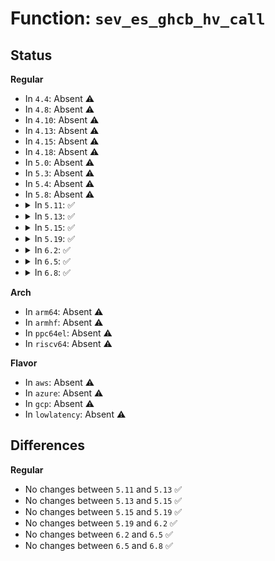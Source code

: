 # Function: <code>sev_es_ghcb_hv_call</code>

## Status
<b>Regular</b>
<ul>
<li>
In <code>4.4</code>: Absent ⚠️
</li>
<li>
In <code>4.8</code>: Absent ⚠️
</li>
<li>
In <code>4.10</code>: Absent ⚠️
</li>
<li>
In <code>4.13</code>: Absent ⚠️
</li>
<li>
In <code>4.15</code>: Absent ⚠️
</li>
<li>
In <code>4.18</code>: Absent ⚠️
</li>
<li>
In <code>5.0</code>: Absent ⚠️
</li>
<li>
In <code>5.3</code>: Absent ⚠️
</li>
<li>
In <code>5.4</code>: Absent ⚠️
</li>
<li>
In <code>5.8</code>: Absent ⚠️
</li>
<li>
<details>
<summary>In <code>5.11</code>: ✅</summary>

```c
enum es_result sev_es_ghcb_hv_call(struct ghcb *ghcb, struct es_em_ctxt *ctxt, u64 exit_code, u64 exit_info_1, u64 exit_info_2);
```

**Collision:** Unique Static

**Inline:** No

**Transformation:** False

**Instances:**

```
In arch/x86/kernel/sev-es.c (ffffffff81082460)
Location: arch/x86/kernel/sev-es-shared.c:96
Inline: False
Direct callers:
  - arch/x86/kernel/sev-es.c:vc_handle_exitcode
  - arch/x86/kernel/sev-es.c:vc_handle_exitcode
  - arch/x86/kernel/sev-es.c:vc_handle_exitcode
  - arch/x86/kernel/sev-es.c:vc_handle_exitcode
  - arch/x86/kernel/sev-es.c:vc_handle_exitcode
  - arch/x86/kernel/sev-es.c:vc_handle_vmmcall
  - arch/x86/kernel/sev-es.c:vc_handle_dr7_write
  - arch/x86/kernel/sev-es.c:vc_do_mmio
  - arch/x86/kernel/sev-es.c:vc_handle_cpuid
  - arch/x86/kernel/sev-es.c:vc_handle_ioio
  - arch/x86/kernel/sev-es.c:vc_handle_ioio
```
**Symbols:**

```
ffffffff81082460-ffffffff8108254d: sev_es_ghcb_hv_call (STB_LOCAL)
```
</details>
</li>
<li>
<details>
<summary>In <code>5.13</code>: ✅</summary>

```c
enum es_result sev_es_ghcb_hv_call(struct ghcb *ghcb, struct es_em_ctxt *ctxt, u64 exit_code, u64 exit_info_1, u64 exit_info_2);
```

**Collision:** Unique Static

**Inline:** No

**Transformation:** False

**Instances:**

```
In arch/x86/kernel/sev.c (ffffffff81083280)
Location: arch/x86/kernel/sev-shared.c:97
Inline: False
Direct callers:
  - arch/x86/kernel/sev.c:vc_handle_exitcode
  - arch/x86/kernel/sev.c:vc_handle_exitcode
  - arch/x86/kernel/sev.c:vc_handle_exitcode
  - arch/x86/kernel/sev.c:vc_handle_exitcode
  - arch/x86/kernel/sev.c:vc_handle_exitcode
  - arch/x86/kernel/sev.c:vc_handle_exitcode
  - arch/x86/kernel/sev.c:vc_handle_exitcode
  - arch/x86/kernel/sev.c:vc_handle_exitcode
  - arch/x86/kernel/sev.c:vc_do_mmio
  - arch/x86/kernel/sev.c:vc_handle_ioio
  - arch/x86/kernel/sev.c:vc_handle_ioio
```
**Symbols:**

```
ffffffff81083280-ffffffff81083368: sev_es_ghcb_hv_call (STB_LOCAL)
```
</details>
</li>
<li>
<details>
<summary>In <code>5.15</code>: ✅</summary>

```c
enum es_result sev_es_ghcb_hv_call(struct ghcb *ghcb, struct es_em_ctxt *ctxt, u64 exit_code, u64 exit_info_1, u64 exit_info_2);
```

**Collision:** Unique Static

**Inline:** No

**Transformation:** False

**Instances:**

```
In arch/x86/kernel/sev.c (ffffffff81092380)
Location: arch/x86/kernel/sev-shared.c:97
Inline: False
Direct callers:
  - arch/x86/kernel/sev.c:vc_handle_exitcode
  - arch/x86/kernel/sev.c:vc_handle_exitcode
  - arch/x86/kernel/sev.c:vc_handle_exitcode
  - arch/x86/kernel/sev.c:vc_handle_exitcode
  - arch/x86/kernel/sev.c:vc_handle_exitcode
  - arch/x86/kernel/sev.c:vc_handle_exitcode
  - arch/x86/kernel/sev.c:vc_handle_exitcode
  - arch/x86/kernel/sev.c:vc_handle_exitcode
  - arch/x86/kernel/sev.c:vc_do_mmio
  - arch/x86/kernel/sev.c:vc_handle_ioio
  - arch/x86/kernel/sev.c:vc_handle_ioio
```
**Symbols:**

```
ffffffff81092380-ffffffff81092477: sev_es_ghcb_hv_call (STB_LOCAL)
```
</details>
</li>
<li>
<details>
<summary>In <code>5.19</code>: ✅</summary>

```c
enum es_result sev_es_ghcb_hv_call(struct ghcb *ghcb, struct es_em_ctxt *ctxt, u64 exit_code, u64 exit_info_1, u64 exit_info_2);
```

**Collision:** Unique Static

**Inline:** No

**Transformation:** False

**Instances:**

```
In arch/x86/kernel/sev.c (ffffffff810a3670)
Location: arch/x86/kernel/sev-shared.c:222
Inline: False
Direct callers:
  - arch/x86/kernel/sev.c:snp_issue_guest_request
  - arch/x86/kernel/sev.c:vc_handle_exitcode
  - arch/x86/kernel/sev.c:vc_handle_exitcode
  - arch/x86/kernel/sev.c:vc_handle_exitcode
  - arch/x86/kernel/sev.c:vc_handle_exitcode
  - arch/x86/kernel/sev.c:vc_handle_exitcode
  - arch/x86/kernel/sev.c:vc_handle_exitcode
  - arch/x86/kernel/sev.c:vc_handle_exitcode
  - arch/x86/kernel/sev.c:vc_handle_exitcode
  - arch/x86/kernel/sev.c:vc_do_mmio
  - arch/x86/kernel/sev.c:vmgexit_psc
  - arch/x86/kernel/sev.c:vc_handle_ioio
  - arch/x86/kernel/sev.c:vc_handle_ioio
```
**Symbols:**

```
ffffffff810a3670-ffffffff810a3777: sev_es_ghcb_hv_call (STB_LOCAL)
```
</details>
</li>
<li>
<details>
<summary>In <code>6.2</code>: ✅</summary>

```c
enum es_result sev_es_ghcb_hv_call(struct ghcb *ghcb, struct es_em_ctxt *ctxt, u64 exit_code, u64 exit_info_1, u64 exit_info_2);
```

**Collision:** Unique Static

**Inline:** No

**Transformation:** False

**Instances:**

```
In arch/x86/kernel/sev.c (ffffffff810bbaa0)
Location: arch/x86/kernel/sev-shared.c:222
Inline: False
Direct callers:
  - arch/x86/kernel/sev.c:snp_issue_guest_request
  - arch/x86/kernel/sev.c:vc_handle_exitcode
  - arch/x86/kernel/sev.c:vc_handle_exitcode
  - arch/x86/kernel/sev.c:vc_handle_exitcode
  - arch/x86/kernel/sev.c:vc_handle_exitcode
  - arch/x86/kernel/sev.c:vc_handle_exitcode
  - arch/x86/kernel/sev.c:vc_handle_exitcode
  - arch/x86/kernel/sev.c:vc_handle_exitcode
  - arch/x86/kernel/sev.c:vc_do_mmio
  - arch/x86/kernel/sev.c:vmgexit_psc
  - arch/x86/kernel/sev.c:vc_handle_cpuid
  - arch/x86/kernel/sev.c:vc_handle_ioio
  - arch/x86/kernel/sev.c:vc_handle_ioio
```
**Symbols:**

```
ffffffff810bbaa0-ffffffff810bbba7: sev_es_ghcb_hv_call (STB_LOCAL)
```
</details>
</li>
<li>
<details>
<summary>In <code>6.5</code>: ✅</summary>

```c
enum es_result sev_es_ghcb_hv_call(struct ghcb *ghcb, struct es_em_ctxt *ctxt, u64 exit_code, u64 exit_info_1, u64 exit_info_2);
```

**Collision:** Unique Static

**Inline:** No

**Transformation:** False

**Instances:**

```
In arch/x86/kernel/sev.c (ffffffff810bebe0)
Location: arch/x86/kernel/sev-shared.c:225
Inline: False
Direct callers:
  - arch/x86/kernel/sev.c:snp_issue_guest_request
  - arch/x86/kernel/sev.c:vc_handle_exitcode
  - arch/x86/kernel/sev.c:vc_handle_exitcode
  - arch/x86/kernel/sev.c:vc_handle_exitcode
  - arch/x86/kernel/sev.c:vc_handle_exitcode
  - arch/x86/kernel/sev.c:vc_handle_exitcode
  - arch/x86/kernel/sev.c:vc_handle_exitcode
  - arch/x86/kernel/sev.c:vc_handle_exitcode
  - arch/x86/kernel/sev.c:vc_do_mmio
  - arch/x86/kernel/sev.c:vmgexit_psc
  - arch/x86/kernel/sev.c:vc_handle_cpuid
  - arch/x86/kernel/sev.c:vc_handle_ioio
  - arch/x86/kernel/sev.c:vc_handle_ioio
```
**Symbols:**

```
ffffffff810bebe0-ffffffff810bece7: sev_es_ghcb_hv_call (STB_LOCAL)
```
</details>
</li>
<li>
<details>
<summary>In <code>6.8</code>: ✅</summary>

```c
enum es_result sev_es_ghcb_hv_call(struct ghcb *ghcb, struct es_em_ctxt *ctxt, u64 exit_code, u64 exit_info_1, u64 exit_info_2);
```

**Collision:** Unique Static

**Inline:** No

**Transformation:** False

**Instances:**

```
In arch/x86/kernel/sev.c (ffffffff810c5d60)
Location: arch/x86/kernel/sev-shared.c:225
Inline: False
Direct callers:
  - arch/x86/kernel/sev.c:snp_issue_guest_request
  - arch/x86/kernel/sev.c:vc_handle_exitcode
  - arch/x86/kernel/sev.c:vc_handle_exitcode
  - arch/x86/kernel/sev.c:vc_handle_exitcode
  - arch/x86/kernel/sev.c:vc_handle_exitcode
  - arch/x86/kernel/sev.c:vc_handle_exitcode
  - arch/x86/kernel/sev.c:vc_handle_exitcode
  - arch/x86/kernel/sev.c:vc_handle_exitcode
  - arch/x86/kernel/sev.c:vc_do_mmio
  - arch/x86/kernel/sev.c:vmgexit_psc
  - arch/x86/kernel/sev.c:vc_handle_cpuid
  - arch/x86/kernel/sev.c:vc_handle_ioio
  - arch/x86/kernel/sev.c:vc_handle_ioio
  - arch/x86/kernel/sev.c:__sev_cpuid_hv_ghcb
```
**Symbols:**

```
ffffffff810c5d60-ffffffff810c5e67: sev_es_ghcb_hv_call (STB_LOCAL)
```
</details>
</li>
</ul>
<b>Arch</b>
<ul>
<li>
In <code>arm64</code>: Absent ⚠️
</li>
<li>
In <code>armhf</code>: Absent ⚠️
</li>
<li>
In <code>ppc64el</code>: Absent ⚠️
</li>
<li>
In <code>riscv64</code>: Absent ⚠️
</li>
</ul>
<b>Flavor</b>
<ul>
<li>
In <code>aws</code>: Absent ⚠️
</li>
<li>
In <code>azure</code>: Absent ⚠️
</li>
<li>
In <code>gcp</code>: Absent ⚠️
</li>
<li>
In <code>lowlatency</code>: Absent ⚠️
</li>
</ul>

## Differences
<b>Regular</b>
<ul>
<li>
No changes between <code>5.11</code> and <code>5.13</code> ✅
</li>
<li>
No changes between <code>5.13</code> and <code>5.15</code> ✅
</li>
<li>
No changes between <code>5.15</code> and <code>5.19</code> ✅
</li>
<li>
No changes between <code>5.19</code> and <code>6.2</code> ✅
</li>
<li>
No changes between <code>6.2</code> and <code>6.5</code> ✅
</li>
<li>
No changes between <code>6.5</code> and <code>6.8</code> ✅
</li>
</ul>
